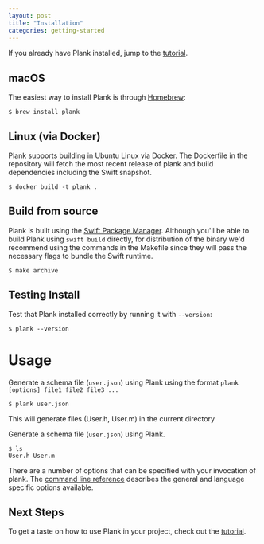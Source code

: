 ```yaml
---
layout: post
title: "Installation"
categories: getting-started 
---
```


If you already have Plank installed, jump to the [tutorial](/plank/docs/getting-started/tutorial.html).

## macOS

The easiest way to install Plank is through [Homebrew](https://brew.sh/):

<pre><code class="bash">$ brew install plank
</code></pre>

## Linux (via Docker)

Plank supports building in Ubuntu Linux via Docker. The Dockerfile in the repository
will fetch the most recent release of plank and build dependencies including
the Swift snapshot.

<pre><code class="bash">$ docker build -t plank .
</code></pre>

## Build from source
Plank is built using the [Swift Package Manager](https://swift.org/package-manager/). Although you'll be able to build Plank using `swift build` directly, for distribution of the binary we'd recommend using the commands in the Makefile since they will pass the necessary flags to bundle the Swift runtime.

<pre><code class="bash">$ make archive
</code></pre>

## Testing Install

Test that Plank installed correctly by running it with `--version`:

<pre><code class="bash">$ plank --version
</code></pre>

# Usage

Generate a schema file (`user.json`) using Plank using the format `plank [options] file1 file2 file3 ...`
<pre><code class="bash">$ plank user.json
</code></pre>

This will generate files (User.h, User.m) in the current directory

Generate a schema file (`user.json`) using Plank.
<pre><code class="bash">$ ls
User.h User.m
</code></pre>

There are a number of options that can be specified with your invocation of
plank. The [command line reference](/plank/docs/getting-started/command-line-reference.html) describes the general and language specific options available.

## Next Steps

To get a taste on how to use Plank in your project, check out the [tutorial](/plank/docs/getting-started/tutorial.html).
